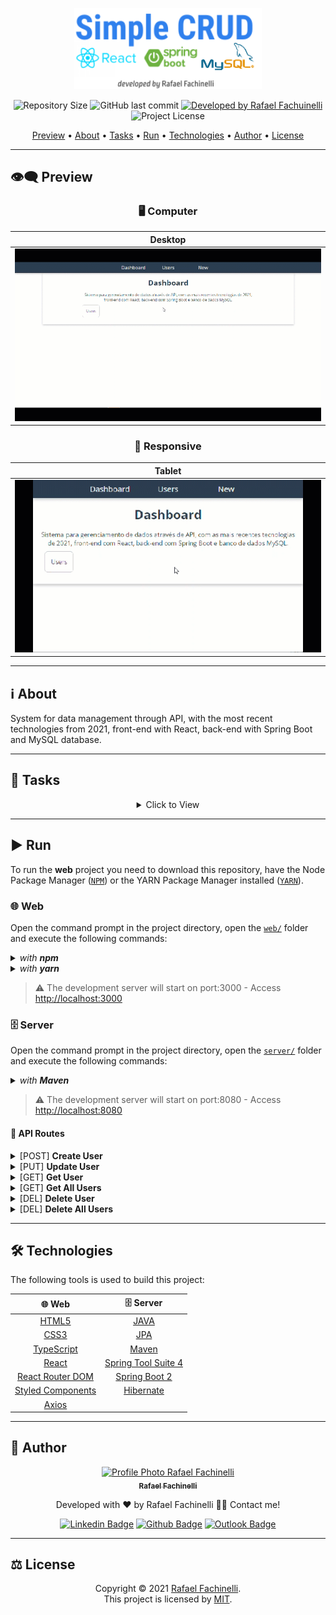 <p align="center">
  <img alt="Spring Boot CRUD" src=".github/banner.svg" width="300px"/>
</p>

<p align="center"> 
  <img alt="Repository Size" src="https://img.shields.io/github/repo-size/rafaelfachinelli/spring-crud?color=3498db&style=for-the-badge">
  <img alt="GitHub last commit" src="https://img.shields.io/github/last-commit/rafaelfachinelli/spring-crud?color=3498db&style=for-the-badge">
  <a href="https://github.com/rafaelfachinelli">
    <img alt="Developed by Rafael Fachuinelli" src="https://img.shields.io/badge/Developer-Rafael_Fachinelli-%3498db?color=3498db&style=for-the-badge">
  </a>
  <img alt="Project License" src="https://img.shields.io/github/license/rafaelfachinelli/spring-crud?color=3498db&style=for-the-badge"/>
</p>

<p align="center">
 <a href="#eye_speech_bubble-preview">Preview</a> •
 <a href="#information_source-about">About</a> •
 <a href="#memo-tasks">Tasks</a> •
 <a href="#arrow_forward-run">Run</a> •
 <a href="#hammer_and_wrench-technologies">Technologies</a> •
 <a href="#boy-author">Author</a> •
 <a href="#balance_scale-license">License</a>
</p>

---
## :eye_speech_bubble: **Preview**

<div align="center">

### :desktop_computer: Computer
  
|Desktop|
|:---:|
|<kbd><img src=".github/previews/desktop_preview.gif" alt="Desktop"/></kbd>|

### :iphone: Responsive

|Tablet|
|:---:|
|<kbd><img src=".github/previews/tablet_preview.gif" alt="Tablet"/></kbd>|

</div>
  
---
## :information_source: About

System for data management through API, with the most recent technologies from 2021, front-end with React, back-end with Spring Boot and MySQL database.

---
## :memo: **Tasks**

<div align="center">
<details>
<summary>Click to View</summary>
  
<details>
<summary>:globe_with_meridians: Web</summary>

|State|Task|
|:---:|:---|
|:heavy_check_mark:|Spring server project structure|
|:x:|Describe your task unfinished.|

</details>

<details>
<summary>:file_cabinet: Server</summary>

|State|Task|
|:---:|:---|
|:heavy_check_mark:|Spring server project structure|
|:x:|Describe your task unfinished.|

</details>

</details>
</div>

---
## :arrow_forward: **Run**

To run the **web** project you need to download this repository, have the Node Package Manager ([`NPM`](https://www.npmjs.com/get-npm)) or the YARN Package Manager installed ([`YARN`](https://yarnpkg.com/getting-started)).

### :globe_with_meridians: **Web**

Open the command prompt in the project directory, open the [`web/`](web/) folder and execute the following commands:

<details>
  <summary><i>with <b>npm</b></i></summary>
  
  ```bash
  # Install dependencies
  $ npm install

  # Start development server
  $ npm start
  ```
  
</details>

<details>
  <summary><i>with <b>yarn</b></i></summary>
  
  ```bash
  # Install dependencies
  $ yarn

  # Start development server
  $ yarn start

  ```

</details>

> ⚠️ The development server will start on port:3000 - Access <http://localhost:3000>

### :file_cabinet: **Server**

Open the command prompt in the project directory, open the [`server/`](server/) folder and execute the following commands:

<details>
  <summary><i>with <b>Maven</b></i></summary>
  
  ```bash
  # Install dependencies
  $ mvn install

  # Start development server
  $ mvn spring-boot:run
  ```
  
</details>

> ⚠️ The development server will start on port:8080 - Access <http://localhost:8080>

#### :dizzy: **API Routes**

<details>
  <summary>[POST] <b>Create User</b></summary>
/api/users/create
</details>

<details>
<summary>[PUT] <b>Update User</b></summary>
/api/users/update/:id
</details>

<details>
<summary>[GET] <b>Get User</b></summary>
/api/users/view/:id
</details>
  
<details>
<summary>[GET] <b>Get All Users</b></summary>
/api/users/view
</details>

<details>
<summary>[DEL] <b>Delete User</b></summary>
> /api/users/delete/:id
</details>

<details>
<summary>[DEL] <b>Delete All Users</b></summary>
/api/users/delete
</details>

---
## :hammer_and_wrench: **Technologies**

The following tools is used to build this project:

<div align="center">

|:globe_with_meridians: Web|:file_cabinet: Server|
|:---:|:---:|
|[HTML5](https://exemple.com)|[JAVA](https://exemple.com)|
|[CSS3](https://exemple.com)|[JPA](https://exemple.com)|
|[TypeScript](https://exemple.com)|[Maven](https://exemple.com)|
|[React](https://exemple.com)|[Spring Tool Suite 4](https://exemple.com)|
|[React Router DOM](https://exemple.com)|[Spring Boot 2](https://exemple.com)|
|[Styled Components](https://exemple.com)|[Hibernate](https://exemple.com)|
|[Axios](https://exemple.com)||

</div>

---
## :boy: **Author**

<div align="center">

<a href="https://github.com/rafaelfachinelli">
 <img src="https://avatars.githubusercontent.com/u/19878139?s=96&v=4" width="100px;" alt="Profile Photo Rafael Fachinelli"/>
 <br/>
 <sub><b>Rafael Fachinelli</b></sub>
</a>

Developed with ❤️ by Rafael Fachinelli 👋🏽 Contact me!

[![Linkedin Badge](https://img.shields.io/badge/-Rafael_Fachinelli-blue?style=flat-square&logo=Linkedin&logoColor=white)](https://www.linkedin.com/in/rafaelfachinelli)
[![Github Badge](https://img.shields.io/badge/-rafaelfachinelli-000?style=flat-square&logo=Github&logoColor=white)](https://github.com/rafaelfachinelli)
[![Outlook Badge](https://img.shields.io/badge/-rafael.fachinelli@fatec.sp.gov.br-0078d4?style=flat-square&logo=microsoft-outlook&logoColor=white)](mailto:rafael.fachinelli@fatec.sp.gov.br)

</div>

---
## :balance_scale: **License**

<div align="center">

Copyright © 2021 [Rafael Fachinelli](https://github.com/rafaelfachinelli).<br />
This project is licensed by [MIT](./LICENSE).

</div>
